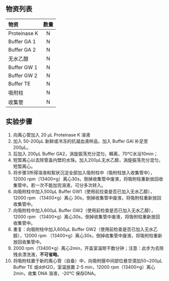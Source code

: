## 物资列表
|物资|数量|
|:---|:--:|
|Proteinase K|N|
|Buffer GA 1|N|
|Buffer GA 2|N|
|无水乙醇|N|
|Buffer GW 1|N|
|Buffer GW 2|N|
|Buffer TE|N|
|吸附柱|N|
|收集管|N|

## 实验步骤
1. 向离心管加入 20 μL Proteinase K 溶液
2. 加入 50-200μL 新鲜或冷冻的抗凝血液样品，加入 Buffer GAl 补足至 200μL。
3. 后加入 200μL Buffer GA2，涡旋振荡充分混匀，瞬离，70℃水浴10min；
4. 短暂离心以去除管盖内壁的水珠。加入200μL无水乙醇，涡旋振荡充分混匀，短暂离心。
5. 将步骤3所得溶液和絮状沉淀全部加入吸附柱中（吸附柱放入收集管中），12000 rpm（13400×g）离心30s，倒掉收集管中废液，将吸附柱重新放回收集管中。若一次不能加完溶液，可分多次转入。
6. 向吸附柱中加入500μL Buffer GW1（使用前捡查是否已加入无水乙醇），12000 rpm （13400×g）离心 30s，倒掉收集管中废液，将吸附柱重新放回收集管中。
7. 向吸附柱中加入600μL Buffer GW2（使用前检查是否已加入无水乙醇），12000 rpm （13400×g）离心30s，倒掉收集管中废液，将吸附柱重新放回收集管中。
8. 重复：向吸附柱中加入600μL Buffer GW2（使用前检查是否已加入无水乙醇），12000 rpm （13400×g）离心30s，倒掉收集管中废液，将吸附柱重新放回收集管中。
9. 2000 rpm（13400×g）离心2min，开盖室温晾干数分钟；注意：此步为去除残余漂洗液，**不可省略**。
10. 将吸附柱置于新的离心管（自备）中，向吸附膜中间部位悬空滴加50~200μL Buffer TE 或ddH2O，室温放置 2-5 min，12000 rpm（13400×g）离心 2min，收集 DNA 溶液，-20℃ 保存DNA。
